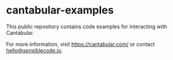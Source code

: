 # cantabular-examples

This public repository contains code examples for interacting with Cantabular.

For more information, visit https://cantabular.com/ or contact hello@sensiblecode.io.
